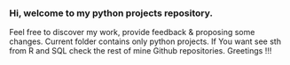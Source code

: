 ### Hi, welcome to my python projects repository. 
Feel free to discover my work, provide feedback & proposing some changes. Current folder contains only python projects. If You want see sth from R and SQL check the rest of mine Github repositories. Greetings !!!
